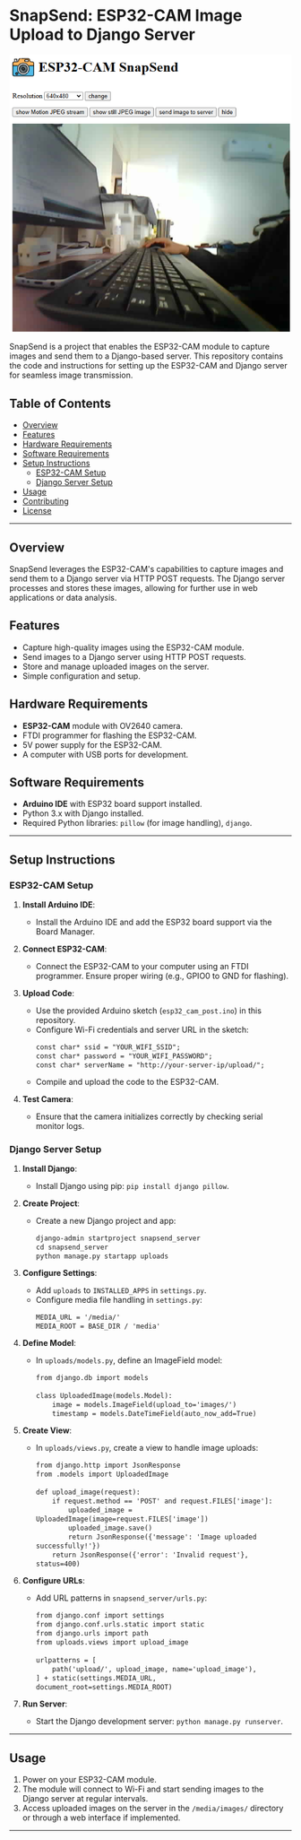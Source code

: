 # SnapSend: ESP32-CAM Image Upload to Django Server

![SnapSend](https://github.com/komkritc/ESP32CAMSanpSend/blob/main/images/snapsend.png)

SnapSend is a project that enables the ESP32-CAM module to capture images and send them to a Django-based server. This repository contains the code and instructions for setting up the ESP32-CAM and Django server for seamless image transmission.

## Table of Contents
- [Overview](#overview)
- [Features](#features)
- [Hardware Requirements](#hardware-requirements)
- [Software Requirements](#software-requirements)
- [Setup Instructions](#setup-instructions)
  - [ESP32-CAM Setup](#esp32-cam-setup)
  - [Django Server Setup](#django-server-setup)
- [Usage](#usage)
- [Contributing](#contributing)
- [License](#license)

---

## Overview
SnapSend leverages the ESP32-CAM's capabilities to capture images and send them to a Django server via HTTP POST requests. The Django server processes and stores these images, allowing for further use in web applications or data analysis.

## Features
- Capture high-quality images using the ESP32-CAM module.
- Send images to a Django server using HTTP POST requests.
- Store and manage uploaded images on the server.
- Simple configuration and setup.

## Hardware Requirements
- **ESP32-CAM** module with OV2640 camera.
- FTDI programmer for flashing the ESP32-CAM.
- 5V power supply for the ESP32-CAM.
- A computer with USB ports for development.

## Software Requirements
- **Arduino IDE** with ESP32 board support installed.
- Python 3.x with Django installed.
- Required Python libraries: `pillow` (for image handling), `django`.

---

## Setup Instructions

### ESP32-CAM Setup
1. **Install Arduino IDE**:
   - Install the Arduino IDE and add the ESP32 board support via the Board Manager.

2. **Connect ESP32-CAM**:
   - Connect the ESP32-CAM to your computer using an FTDI programmer. Ensure proper wiring (e.g., GPIO0 to GND for flashing).

3. **Upload Code**:
   - Use the provided Arduino sketch (`esp32_cam_post.ino`) in this repository.
   - Configure Wi-Fi credentials and server URL in the sketch:
     ```
     const char* ssid = "YOUR_WIFI_SSID";
     const char* password = "YOUR_WIFI_PASSWORD";
     const char* serverName = "http://your-server-ip/upload/";
     ```
   - Compile and upload the code to the ESP32-CAM.

4. **Test Camera**:
   - Ensure that the camera initializes correctly by checking serial monitor logs.

### Django Server Setup
1. **Install Django**:
   - Install Django using pip: `pip install django pillow`.

2. **Create Project**:
   - Create a new Django project and app:
     ```
     django-admin startproject snapsend_server
     cd snapsend_server
     python manage.py startapp uploads
     ```

3. **Configure Settings**:
   - Add `uploads` to `INSTALLED_APPS` in `settings.py`.
   - Configure media file handling in `settings.py`:
     ```
     MEDIA_URL = '/media/'
     MEDIA_ROOT = BASE_DIR / 'media'
     ```

4. **Define Model**:
   - In `uploads/models.py`, define an ImageField model:
     ```
     from django.db import models

     class UploadedImage(models.Model):
         image = models.ImageField(upload_to='images/')
         timestamp = models.DateTimeField(auto_now_add=True)
     ```

5. **Create View**:
   - In `uploads/views.py`, create a view to handle image uploads:
     ```
     from django.http import JsonResponse
     from .models import UploadedImage

     def upload_image(request):
         if request.method == 'POST' and request.FILES['image']:
             uploaded_image = UploadedImage(image=request.FILES['image'])
             uploaded_image.save()
             return JsonResponse({'message': 'Image uploaded successfully!'})
         return JsonResponse({'error': 'Invalid request'}, status=400)
     ```

6. **Configure URLs**:
   - Add URL patterns in `snapsend_server/urls.py`:
     ```
     from django.conf import settings
     from django.conf.urls.static import static
     from django.urls import path
     from uploads.views import upload_image

     urlpatterns = [
         path('upload/', upload_image, name='upload_image'),
     ] + static(settings.MEDIA_URL, document_root=settings.MEDIA_ROOT)
     ```

7. **Run Server**:
   - Start the Django development server: `python manage.py runserver`.

---

## Usage
1. Power on your ESP32-CAM module.
2. The module will connect to Wi-Fi and start sending images to the Django server at regular intervals.
3. Access uploaded images on the server in the `/media/images/` directory or through a web interface if implemented.

---

